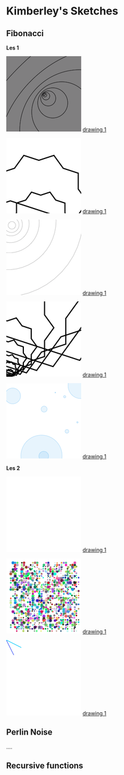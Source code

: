 # Kimberley's Sketches

## Fibonacci

**Les 1**

![drawing 1](Kimberley/Sketches_les_1/fib1.png)
[drawing 1](Kimberley/sketchesles1/fib1.pv)

![drawing 1](Kimberley/sketches_les_1/fib2.png)
[drawing 1](Kimberley/sketchesles1/fib2.pv)

![drawing 1](Kimberley/sketches_les_1/fib3.png)
[drawing 1](Kimberley/sketchesles1/fib3.pv)

![drawing 1](Kimberley/sketches_les_1/fib4.png)
[drawing 1](Kimberley/sketchesles1/fib4.pv)

![drawing 1](Kimberley/sketches_les_1/fib5.png)
[drawing 1](Kimberley/sketchesles_1/fib5.pv)


**Les 2**

![drawing 1](Kimberley/sketches_les_2/random1.png)
[drawing 1](Kimberley/sketches_les_2/Les-02-Random.pv)

![drawing 1](Kimberley/sketches_les_2/random2.png)
[drawing 1](Kimberley/sketches_les_2/Les-02-Random.pv)

![drawing 1](Kimberley/sketches_les_2/random3.png)
[drawing 1](Kimberley/sketches_les_2/Les-02-Random.pv)


## Perlin Noise

....

## Recursive functions
            

